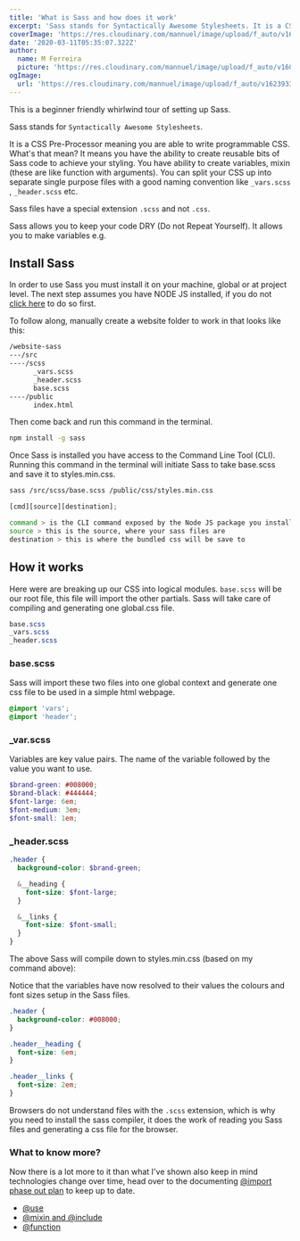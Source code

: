 ```yaml
---
title: 'What is Sass and how does it work'
excerpt: 'Sass stands for Syntactically Awesome Stylesheets. It is a CSS Pre-Processor meaning you are able to write CSS with super powers of functions, variables, loops, mixins and components or partials.'
coverImage: 'https://res.cloudinary.com/mannuel/image/upload/f_auto/v1623933698/images/sass-article.png'
date: '2020-03-11T05:35:07.322Z'
author:
  name: M Ferreira
  picture: 'https://res.cloudinary.com/mannuel/image/upload/f_auto/v1604067445/images/mee.jpg'
ogImage:
  url: 'https://res.cloudinary.com/mannuel/image/upload/f_auto/v1623933698/images/sass-article.png'
---
```


This is a beginner friendly whirlwind tour of setting up Sass.

Sass stands for `Syntactically Awesome Stylesheets`.

It is a CSS Pre-Processor meaning you are able to write programmable CSS. What's that mean? It means you have the ability to create reusable bits of Sass code to achieve your styling. You have ability to create variables, mixin (these are like function with arguments). You can split your CSS up into separate single purpose files with a good naming convention like `_vars.scss` , `_header.scss` etc.

Sass files have a special extension `.scss` and not `.css`.

Sass allows you to keep your code DRY (Do not Repeat Yourself). It allows you to make variables e.g.

## Install Sass

In order to use Sass you must install it on your machine, global or at project level. The next step assumes you have NODE JS installed, if you do not [click here](https://nodejs.org/en/download/) to do so first.

To follow along, manually create a website folder to work in that looks like this:

```bash
/website-sass
---/src
----/scss
      _vars.scss
      _header.scss
      base.scss
----/public
      index.html
```

Then come back and run this command in the terminal.

```bash
npm install -g sass
```

Once Sass is installed you have access to the Command Line Tool (CLI). Running this command in the terminal will initiate Sass to take base.scss and save it to styles.min.css.

```bash
sass /src/scss/base.scss /public/css/styles.min.css
```

```js
[cmd][source][destination];
```

```bash
command > is the CLI command exposed by the Node JS package you installed.
source > this is the source, where your sass files are
destination > this is where the bundled css will be save to
```

## How it works

Here were are breaking up our CSS into logical modules. `base.scss` will be our root file, this file will import the other partials. Sass will take care of compiling and generating one global.css file.

```scss
base.scss
_vars.scss
_header.scss
```

### base.scss

Sass will import these two files into one global context and generate one css file to be used in a simple html webpage.

```scss
@import 'vars';
@import 'header';
```

### \_var.scss

Variables are key value pairs. The name of the variable followed by the value you want to use.

```scss
$brand-green: #008000;
$brand-black: #444444;
$font-large: 6em;
$font-medium: 3em;
$font-small: 1em;
```

### \_header.scss

```scss
.header {
  background-color: $brand-green;

  &__heading {
    font-size: $font-large;
  }

  &__links {
    font-size: $font-small;
  }
}
```

The above Sass will compile down to styles.min.css (based on my command above):

Notice that the variables have now resolved to their values the colours and font sizes setup in the Sass files.

```css
.header {
  background-color: #008000;
}

.header__heading {
  font-size: 6em;
}

.header__links {
  font-size: 2em;
}
```

Browsers do not understand files with the `.scss` extension, which is why you need to install the sass compiler, it does the work of reading you Sass files and generating a css file for the browser.

### What to know more?

Now there is a lot more to it than what I've shown also keep in mind technologies change over time, head over to the documenting [@import phase out plan](https://sass-lang.com/documentation/at-rules/import) to keep up to date.

- [@use](https://sass-lang.com/documentation/at-rules/use)
- [@mixin and @include](https://sass-lang.com/documentation/at-rules/mixin)
- [@function](https://sass-lang.com/documentation/at-rules/function)
